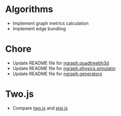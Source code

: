 # Algorithms
* Implement graph metrics calculation
* Implement edge bundling

# Chore
* Update README file for [ngraph.quadtreebh3d](https://github.com/anvaka/ngraph.quadtreebh3d)
* Update README file for [ngraph.physics.simulator](https://github.com/anvaka/ngraph.physics.simulator)
* Update README file for [ngraph.generators](https://github.com/anvaka/ngraph.generators)

# Two.js
* Compare [two.js](https://github.com/jonobr1/two.js) and [pixi.js](https://github.com/GoodBoyDigital/pixi.js)

